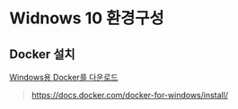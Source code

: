 # Widnows 10 환경구성

## Docker 설치
[Windows용 Docker를 다운로드](https://download.docker.com/win/stable/InstallDocker.msi)  

>https://docs.docker.com/docker-for-windows/install/
